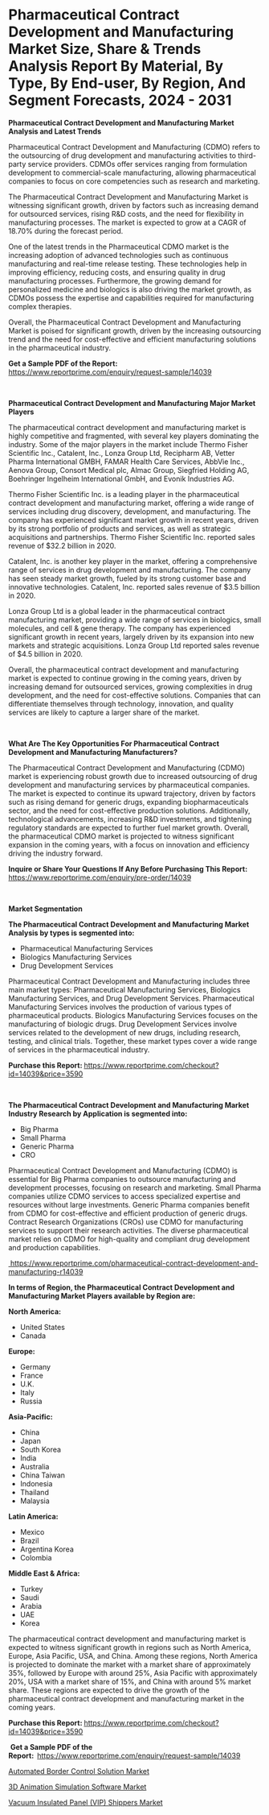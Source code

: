 <p><h1>Pharmaceutical Contract Development and Manufacturing Market Size, Share & Trends Analysis Report By Material, By Type, By End-user, By Region, And Segment Forecasts, 2024 - 2031</h1></p><p><strong>Pharmaceutical Contract Development and Manufacturing Market Analysis and Latest Trends</strong></p>
<p><p>Pharmaceutical Contract Development and Manufacturing (CDMO) refers to the outsourcing of drug development and manufacturing activities to third-party service providers. CDMOs offer services ranging from formulation development to commercial-scale manufacturing, allowing pharmaceutical companies to focus on core competencies such as research and marketing.</p><p>The Pharmaceutical Contract Development and Manufacturing Market is witnessing significant growth, driven by factors such as increasing demand for outsourced services, rising R&D costs, and the need for flexibility in manufacturing processes. The market is expected to grow at a CAGR of 18.70% during the forecast period.</p><p>One of the latest trends in the Pharmaceutical CDMO market is the increasing adoption of advanced technologies such as continuous manufacturing and real-time release testing. These technologies help in improving efficiency, reducing costs, and ensuring quality in drug manufacturing processes. Furthermore, the growing demand for personalized medicine and biologics is also driving the market growth, as CDMOs possess the expertise and capabilities required for manufacturing complex therapies.</p><p>Overall, the Pharmaceutical Contract Development and Manufacturing Market is poised for significant growth, driven by the increasing outsourcing trend and the need for cost-effective and efficient manufacturing solutions in the pharmaceutical industry.</p></p>
<p><strong>Get a Sample PDF of the Report:&nbsp;</strong> <a href="https://www.reportprime.com/enquiry/request-sample/14039">https://www.reportprime.com/enquiry/request-sample/14039</a></p>
<p>&nbsp;</p>
<p><strong>Pharmaceutical Contract Development and Manufacturing Major Market Players</strong></p>
<p><p>The pharmaceutical contract development and manufacturing market is highly competitive and fragmented, with several key players dominating the industry. Some of the major players in the market include Thermo Fisher Scientific Inc., Catalent, Inc., Lonza Group Ltd, Recipharm AB, Vetter Pharma International GMBH, FAMAR Health Care Services, AbbVie Inc., Aenova Group, Consort Medical plc, Almac Group, Siegfried Holding AG, Boehringer Ingelheim International GmbH, and Evonik Industries AG.</p><p>Thermo Fisher Scientific Inc. is a leading player in the pharmaceutical contract development and manufacturing market, offering a wide range of services including drug discovery, development, and manufacturing. The company has experienced significant market growth in recent years, driven by its strong portfolio of products and services, as well as strategic acquisitions and partnerships. Thermo Fisher Scientific Inc. reported sales revenue of $32.2 billion in 2020.</p><p>Catalent, Inc. is another key player in the market, offering a comprehensive range of services in drug development and manufacturing. The company has seen steady market growth, fueled by its strong customer base and innovative technologies. Catalent, Inc. reported sales revenue of $3.5 billion in 2020.</p><p>Lonza Group Ltd is a global leader in the pharmaceutical contract manufacturing market, providing a wide range of services in biologics, small molecules, and cell & gene therapy. The company has experienced significant growth in recent years, largely driven by its expansion into new markets and strategic acquisitions. Lonza Group Ltd reported sales revenue of $4.5 billion in 2020.</p><p>Overall, the pharmaceutical contract development and manufacturing market is expected to continue growing in the coming years, driven by increasing demand for outsourced services, growing complexities in drug development, and the need for cost-effective solutions. Companies that can differentiate themselves through technology, innovation, and quality services are likely to capture a larger share of the market.</p></p>
<p>&nbsp;</p>
<p><strong>What Are The Key Opportunities For Pharmaceutical Contract Development and Manufacturing Manufacturers?</strong></p>
<p><p>The Pharmaceutical Contract Development and Manufacturing (CDMO) market is experiencing robust growth due to increased outsourcing of drug development and manufacturing services by pharmaceutical companies. The market is expected to continue its upward trajectory, driven by factors such as rising demand for generic drugs, expanding biopharmaceuticals sector, and the need for cost-effective production solutions. Additionally, technological advancements, increasing R&D investments, and tightening regulatory standards are expected to further fuel market growth. Overall, the pharmaceutical CDMO market is projected to witness significant expansion in the coming years, with a focus on innovation and efficiency driving the industry forward.</p></p>
<p><strong>Inquire or Share Your Questions If Any Before Purchasing This Report:</strong> <a href="https://www.reportprime.com/enquiry/pre-order/14039">https://www.reportprime.com/enquiry/pre-order/14039</a></p>
<p>&nbsp;</p>
<p><strong>Market Segmentation</strong></p>
<p><strong>The Pharmaceutical Contract Development and Manufacturing Market Analysis by types is segmented into:</strong></p>
<p><ul><li>Pharmaceutical Manufacturing Services</li><li>Biologics Manufacturing Services</li><li>Drug Development Services</li></ul></p>
<p><p>Pharmaceutical Contract Development and Manufacturing includes three main market types: Pharmaceutical Manufacturing Services, Biologics Manufacturing Services, and Drug Development Services. Pharmaceutical Manufacturing Services involves the production of various types of pharmaceutical products. Biologics Manufacturing Services focuses on the manufacturing of biologic drugs. Drug Development Services involve services related to the development of new drugs, including research, testing, and clinical trials. Together, these market types cover a wide range of services in the pharmaceutical industry.</p></p>
<p><strong>Purchase this Report:&nbsp;</strong><a href="https://www.reportprime.com/checkout?id=14039&price=3590">https://www.reportprime.com/checkout?id=14039&price=3590</a></p>
<p>&nbsp;</p>
<p><strong>The Pharmaceutical Contract Development and Manufacturing Market Industry Research by Application is segmented into:</strong></p>
<p><ul><li>Big Pharma</li><li>Small Pharma</li><li>Generic Pharma</li><li>CRO</li></ul></p>
<p><p>Pharmaceutical Contract Development and Manufacturing (CDMO) is essential for Big Pharma companies to outsource manufacturing and development processes, focusing on research and marketing. Small Pharma companies utilize CDMO services to access specialized expertise and resources without large investments. Generic Pharma companies benefit from CDMO for cost-effective and efficient production of generic drugs. Contract Research Organizations (CROs) use CDMO for manufacturing services to support their research activities. The diverse pharmaceutical market relies on CDMO for high-quality and compliant drug development and production capabilities.</p></p>
<p><a href="https://www.reportprime.com/pharmaceutical-contract-development-and-manufacturing-r14039">&nbsp;https://www.reportprime.com/pharmaceutical-contract-development-and-manufacturing-r14039</a></p>
<p><strong>In terms of Region, the Pharmaceutical Contract Development and Manufacturing Market Players available by Region are:</strong></p>
<p>
    <p> <strong> North America: </strong>
        <ul>
            <li>United States</li>
            <li>Canada</li>
        </ul>
        </p> 
    <p> <strong> Europe: </strong>
        <ul>
            <li>Germany</li>
            <li>France</li>
            <li>U.K.</li>
            <li>Italy</li>
            <li>Russia</li>
        </ul>
        </p> 
    <p> <strong> Asia-Pacific: </strong>
        <ul>
            <li>China</li>
            <li>Japan</li>
            <li>South Korea</li>
            <li>India</li>
            <li>Australia</li>
            <li>China Taiwan</li>
            <li>Indonesia</li>
            <li>Thailand</li>
            <li>Malaysia</li>
        </ul>
        </p> 
    <p> <strong> Latin America: </strong>
        <ul>
            <li>Mexico</li>
            <li>Brazil</li>
            <li>Argentina Korea</li>
            <li>Colombia</li>
        </ul>
        </p> 
    <p> <strong> Middle East & Africa: </strong>
        <ul>
            <li>Turkey</li>
            <li>Saudi</li>
            <li>Arabia</li>
            <li>UAE</li>
            <li>Korea</li>
        </ul>
    </p>
    </p>
<p><p>The pharmaceutical contract development and manufacturing market is expected to witness significant growth in regions such as North America, Europe, Asia Pacific, USA, and China. Among these regions, North America is projected to dominate the market with a market share of approximately 35%, followed by Europe with around 25%, Asia Pacific with approximately 20%, USA with a market share of 15%, and China with around 5% market share. These regions are expected to drive the growth of the pharmaceutical contract development and manufacturing market in the coming years.</p></p>
<p><strong>Purchase this Report: </strong><a href="https://www.reportprime.com/checkout?id=14039&price=3590">https://www.reportprime.com/checkout?id=14039&price=3590</a></p>
<p>&nbsp;<strong>Get a Sample PDF of the Report:&nbsp;&nbsp;</strong><a href="https://www.reportprime.com/enquiry/request-sample/14039">https://www.reportprime.com/enquiry/request-sample/14039</a></p>
<p><strong></strong></p>
<p><p><a href="https://view.publitas.com/reportprime-1/automated-border-control-solution-market-forecasts-market-trends-and-impact-analysis-2024-2031/">Automated Border Control Solution Market</a></p><p><a href="https://view.publitas.com/reportprime-1/3d-animation-simulation-software-market-trends-and-analysis-opportunities-and-challenges-for-future-growth-2024-2031/">3D Animation Simulation Software Market</a></p><p><a href="https://view.publitas.com/reportprime-1/an-in-depth-analysis-of-the-global-vacuum-insulated-panel-vip-shippers-market-scope-and-its-rapid-growing-6-5-cagr-forcasted-for-period-from-2024-to-2031/">Vacuum Insulated Panel (VIP) Shippers Market</a></p></p>